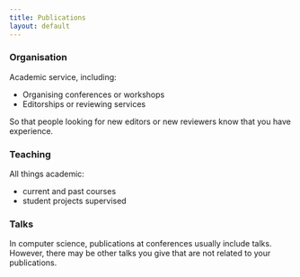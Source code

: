```yaml
---
title: Publications
layout: default
---
```


### Organisation
Academic service, including:
- Organising conferences or workshops
- Editorships or reviewing services

So that people looking for new editors or new reviewers know that you have experience.

### Teaching

All things academic:
- current and past courses
- student projects supervised


### Talks

In computer science, publications at conferences usually include talks.
However, there may be other talks you give that are not related to your publications.
